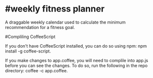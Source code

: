 #weekly fitness planner
======================

A draggable weekly calendar used to calculate the minimum recommendation for a fitness goal.

#Compliling CoffeeScript

If you don't have CoffeeScript installed, you can do so using npm: npm install -g coffee-script.

If you make changes to app.coffee, you will need to complile into app.js before you can see the changes. To do so, run the following in the repo directory: coffee -c app.coffee.